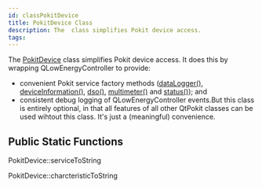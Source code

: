 ```yaml
---
id: classPokitDevice
title: PokitDevice Class
description: The  class simplifies Pokit device access.
tags:
---
```

The [PokitDevice](classPokitDevice) class simplifies Pokit device access.
It does this by wrapping QLowEnergyController to provide:
* convenient Pokit service factory methods ([dataLogger()](classPokitDevice_1a77d94b8b0cf19bdbbd8f994e3c66c961), [deviceInformation()](classPokitDevice_1a1e04571a74d06fcc4608e70437b5fa5d), [dso()](classPokitDevice_1a3ded76591f3ec2b0620a2fbc617ed117), [multimeter()](classPokitDevice_1a7b4467f667ace65992a8fd152e9799ce) and [status()](classPokitDevice_1adaaaedcb434b3dda9608ad58192e9142)); and
* consistent debug logging of QLowEnergyController events.But this class is entirely optional, in that all features of all other QtPokit classes can be used wihtout this class. It's just a (meaningful) convenience.


## Public Static Functions



PokitDevice::serviceToString



PokitDevice::charcteristicToString



